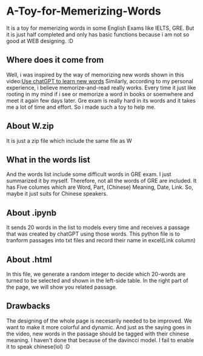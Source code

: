 # A-Toy-for-Memerizing-Words
It is a toy for memerizing words in some English Exams like IELTS, GRE. But it is just half completed and only has basic functions because i am not so good at WEB designing. :D
## Where does it come from 
Well, i was inspired by the way of memorizing new words shown in this video:[Use chatGPT to learn new words](https://www.bilibili.com/video/BV18d4y1p7M4/?spm_id_from=333.880.my_history.page.click&vd_source=cb83cd707ed0a05e87e9bcd5c1ee544a) Similarly, according to my personal experience, i believe memorize-and-read really works. Every time it just like rooting in my mind if i see or memorize a word in books or soemwhere and meet it again few days later. Gre exam is really hard in its words and it takes me a lot of time and effort. So i made such a toy to help me.
## About W.zip
It is just a zip file which include the same file as W
## What in the words list
And the words list include some difficult words in GRE exam. I just summarized it by myself. Therefore, not all the words of GRE are included. It has Five columes which are Word, Part, (Chinese) Meaning, Date, Link. So, maybe it just suits for Chinese speakers. 
## About .ipynb
It sends 20 words in the list to models every time and receives a passage that was created by chatGPT using those words. This python file is to tranform passages into txt files and record their name in excel(Link column)
## About .html
In this file, we generate a random integer to decide which 20-words are turned to be selected and shown in the left-side table. In the right part of the page, we will show you related passage.
## Drawbacks
The designing of the whole page is necesarily needed to be improved. We want to make it more colorful and dynamic. 
And just as the saying goes in the video, new words in the passage should be tagged with their chinese meaning. I haven't done that because of the davincci model. I fail to enable it to speak chinese(lol)  :D

